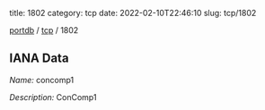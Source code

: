 title: 1802
category: tcp
date: 2022-02-10T22:46:10
slug: tcp/1802

[portdb](/) / [tcp](/category/tcp.html) / 1802


## IANA Data

_Name:_ concomp1

_Description:_ ConComp1

